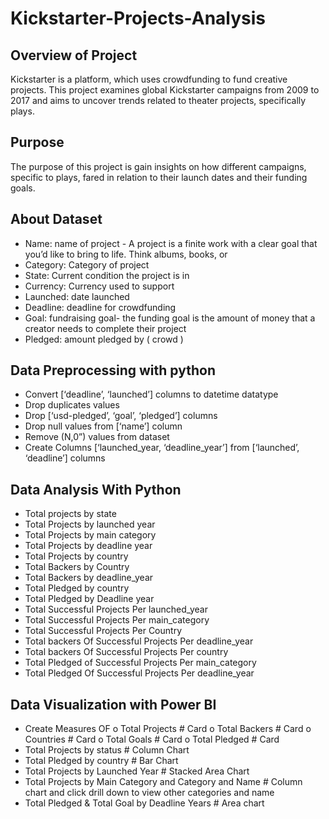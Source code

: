 # Kickstarter-Projects-Analysis

## Overview of Project
Kickstarter is a platform, which uses crowdfunding to fund creative projects. This project examines global Kickstarter campaigns from 2009 to 2017 and aims to uncover trends related to theater projects, specifically plays.

## Purpose
The purpose of this project is gain insights on how different campaigns, specific to plays, fared in relation to their launch dates and their funding goals.

## About Dataset
- Name: name of project - A project is a finite work with a clear goal that you’d like to bring to life. Think albums, books, or
- Category: Category of project
- State: Current condition the project is in
- Currency: Currency used to support
- Launched: date launched
- Deadline: deadline for crowdfunding
- Goal: fundraising goal- the funding goal is the amount of money that a creator needs to complete their project
- Pledged: amount pledged by ( crowd )

## Data Preprocessing with python
- Convert [‘deadline’, ‘launched’] columns to datetime datatype
- Drop duplicates values
- Drop [‘usd-pledged’, ‘goal’, ‘pledged’] columns
- Drop null values from [‘name’] column
- Remove (N,0”) values from dataset
- Create Columns [‘launched_year, ‘deadline_year’] from [‘launched’, ‘deadline’] columns


## Data Analysis With Python
- Total projects by state
- Total Projects by launched year
- Total Projects by main category
- Total Projects by deadline year
- Total Projects by country
- Total Backers by Country
- Total Backers by deadline_year
- Total Pledged by country
- Total Pledged by Deadline year
- Total Successful Projects Per launched_year
- Total Successful Projects Per main_category
- Total Successful Projects Per Country
- Total backers Of Successful Projects Per deadline_year
- Total backers Of Successful Projects Per country
- Total Pledged of Successful Projects Per main_category
- Total Pledged Of Successful Projects Per deadline_year

## Data Visualization with Power BI
- Create Measures OF
  o Total Projects # Card
  o Total Backers # Card
  o Countries # Card
  o Total Goals # Card
  o Total Pledged # Card
- Total Projects by status # Column Chart
- Total Pledged by country # Bar Chart
- Total Projects by Launched Year # Stacked Area Chart
- Total Projects by Main Category and Category and Name # Column chart and click drill down to view other categories and name
- Total Pledged & Total Goal by Deadline Years # Area chart
